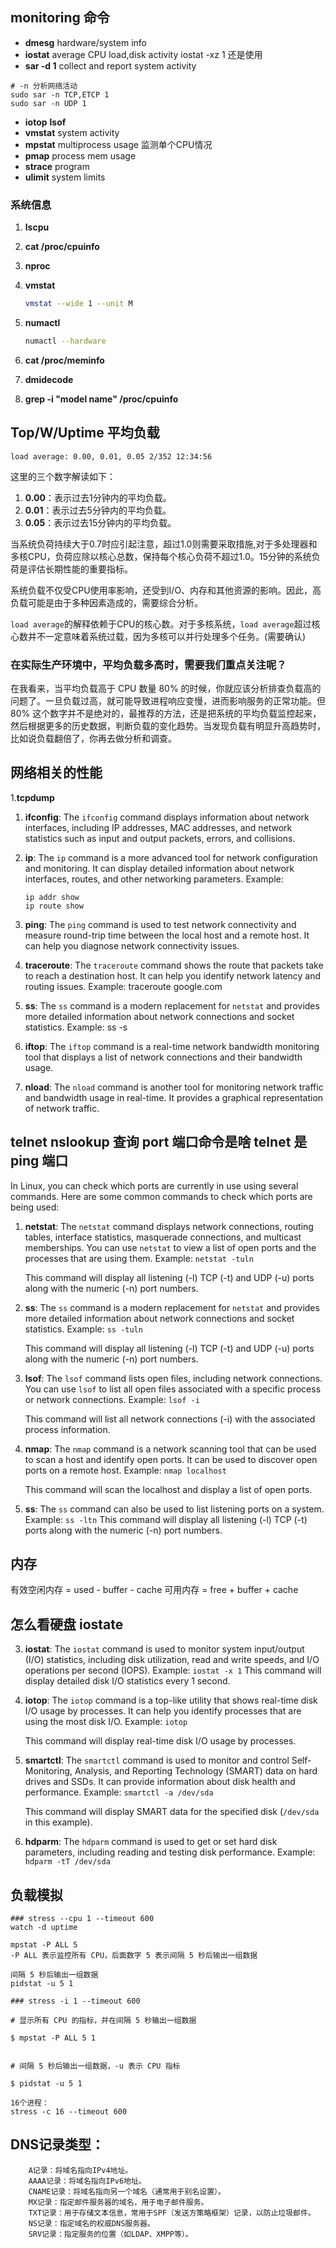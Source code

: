 ## monitoring 命令
- **dmesg** hardware/system info
- **iostat** average CPU load,disk activity iostat -xz 1 还是使用 
- **sar -d 1** collect and report system activity
```shell
# -n 分析网络活动
sudo sar -n TCP,ETCP 1
sudo sar -n UDP 1
```
- **iotop** **lsof**
- **vmstat** system activity
- **mpstat** multiprocess usage 监测单个CPU情况
- **pmap** process mem usage
- **strace** program
- **ulimit** system limits


### 系统信息
1. **lscpu**

2. **cat /proc/cpuinfo**

3. **nproc**

6. **vmstat**
    ```bash
    vmstat --wide 1 --unit M
    ```
7. **numactl**
    ```bash
    numactl --hardware
    ```
8. **cat /proc/meminfo**

9. **dmidecode**

10. **grep -i "model name" /proc/cpuinfo**


## Top/W/Uptime 平均负载
```
load average: 0.00, 0.01, 0.05 2/352 12:34:56
```
这里的三个数字解读如下：

1. **0.00**：表示过去1分钟内的平均负载。
2. **0.01**：表示过去5分钟内的平均负载。
3. **0.05**：表示过去15分钟内的平均负载。

当系统负荷持续大于0.7时应引起注意，超过1.0则需要采取措施,对于多处理器和多核CPU，负荷应除以核心总数，保持每个核心负荷不超过1.0。15分钟的系统负荷是评估长期性能的重要指标。

系统负载不仅受CPU使用率影响，还受到I/O、内存和其他资源的影响。因此，高负载可能是由于多种因素造成的，需要综合分析。

`load average`的解释依赖于CPU的核心数。对于多核系统，`load average`超过核心数并不一定意味着系统过载，因为多核可以并行处理多个任务。(需要确认)

### 在实际生产环境中，平均负载多高时，需要我们重点关注呢？

在我看来，当平均负载高于 CPU 数量 80% 的时候，你就应该分析排查负载高的问题了。一旦负载过高，就可能导致进程响应变慢，进而影响服务的正常功能。但 80% 这个数字并不是绝对的，最推荐的方法，还是把系统的平均负载监控起来，然后根据更多的历史数据，判断负载的变化趋势。当发现负载有明显升高趋势时，比如说负载翻倍了，你再去做分析和调查。

## 网络相关的性能

1.**tcpdump** 

1. **ifconfig**: The `ifconfig` command displays information about network interfaces, including IP addresses, MAC addresses, and network statistics such as input and output packets, errors, and collisions.

2. **ip**: The `ip` command is a more advanced tool for network configuration and monitoring. It can display detailed information about network interfaces, routes, and other networking parameters.
    Example:
    ```
    ip addr show
    ip route show
    ```
3. **ping**: The `ping` command is used to test network connectivity and measure round-trip time between the local host and a remote host. It can help you diagnose network connectivity issues.

4. **traceroute**: The `traceroute` command shows the route that packets take to reach a destination host. It can help you identify network latency and routing issues.  Example: traceroute google.com



6. **ss**: The `ss` command is a modern replacement for `netstat` and provides more detailed information about network connections and socket statistics.  Example: ss -s

7. **iftop**: The `iftop` command is a real-time network bandwidth monitoring tool that displays a list of network connections and their bandwidth usage.

8. **nload**: The `nload` command is another tool for monitoring network traffic and bandwidth usage in real-time. It provides a graphical representation of network traffic.


## telnet nslookup 查询 port 端口命令是啥 telnet 是 ping 端口

In Linux, you can check which ports are currently in use using several commands. Here are some common commands to check which ports are being used:

1. **netstat**: The `netstat` command displays network connections, routing tables, interface statistics, masquerade connections, and multicast memberships. You can use `netstat` to view a list of open ports and the processes that are using them.  Example: ``` netstat -tuln ```

    This command will display all listening (-l) TCP (-t) and UDP (-u) ports along with the numeric (-n) port numbers.

2. **ss**: The `ss` command is a modern replacement for `netstat` and provides more detailed information about network connections and socket statistics.  Example: ``` ss -tuln ```

    This command will display all listening (-l) TCP (-t) and UDP (-u) ports along with the numeric (-n) port numbers.

3. **lsof**: The `lsof` command lists open files, including network connections. You can use `lsof` to list all open files associated with a specific process or network connections.  Example: ``` lsof -i ```

    This command will list all network connections (-i) with the associated process information.

4. **nmap**: The `nmap` command is a network scanning tool that can be used to scan a host and identify open ports. It can be used to discover open ports on a remote host.  Example: ``` nmap localhost ```

    This command will scan the localhost and display a list of open ports.

5. **ss**: The `ss` command can also be used to list listening ports on a system.  Example: ``` ss -ltn ```
    This command will display all listening (-l) TCP (-t) ports along with the numeric (-n) port numbers.

## 内存
有效空闲内存 = used - buffer - cache
可用内存 =  free + buffer + cache

## 怎么看硬盘 iostate

3. **iostat**: The `iostat` command is used to monitor system input/output (I/O) statistics, including disk utilization, read and write speeds, and I/O operations per second (IOPS).  Example: ``` iostat -x 1 ```
    This command will display detailed disk I/O statistics every 1 second.

4. **iotop**: The `iotop` command is a top-like utility that shows real-time disk I/O usage by processes. It can help you identify processes that are using the most disk I/O.  Example: ``` iotop ```

    This command will display real-time disk I/O usage by processes.

5. **smartctl**: The `smartctl` command is used to monitor and control Self-Monitoring, Analysis, and Reporting Technology (SMART) data on hard drives and SSDs. It can provide information about disk health and performance.  Example: ``` smartctl -a /dev/sda ```

    This command will display SMART data for the specified disk (`/dev/sda` in this example).

6. **hdparm**: The `hdparm` command is used to get or set hard disk parameters, including reading and testing disk performance.  Example: ``` hdparm -tT /dev/sda ```


## 负载模拟

	### stress --cpu 1 --timeout 600
	watch -d uptime

	mpstat -P ALL 5
	-P ALL 表示监控所有 CPU，后面数字 5 表示间隔 5 秒后输出一组数据

	间隔 5 秒后输出一组数据
	pidstat -u 5 1

	### stress -i 1 --timeout 600

	# 显示所有 CPU 的指标，并在间隔 5 秒输出一组数据

	$ mpstat -P ALL 5 1


	# 间隔 5 秒后输出一组数据，-u 表示 CPU 指标

	$ pidstat -u 5 1

	16个进程：
	stress -c 16 --timeout 600



  ## DNS记录类型：

		A记录：将域名指向IPv4地址。
		AAAA记录：将域名指向IPv6地址。
		CNAME记录：将域名指向另一个域名（通常用于别名设置）。
		MX记录：指定邮件服务器的域名，用于电子邮件服务。
		TXT记录：用于存储文本信息，常用于SPF（发送方策略框架）记录，以防止垃圾邮件。
		NS记录：指定域名的权威DNS服务器。
		SRV记录：指定服务的位置（如LDAP、XMPP等）。
